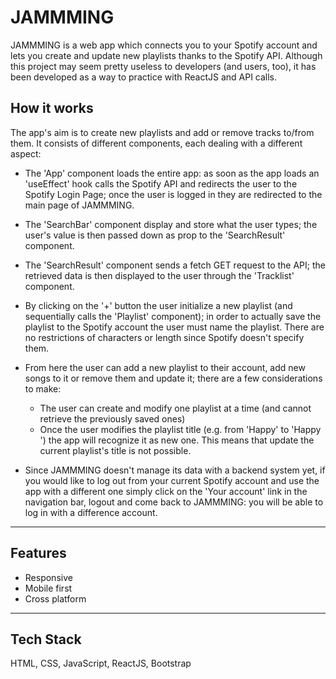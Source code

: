 # JAMMMING
JAMMMING is a web app which connects you to your Spotify account and lets you create and update new playlists thanks to the Spotify API.
Although this project may seem pretty useless to developers (and users, too), it has been developed as a way to practice with ReactJS and API calls.

## How it works
The app's aim is to create new playlists and add or remove tracks to/from them. It consists of different components, each dealing with a different aspect:


- The 'App' component loads the entire app: as soon as the app loads an 'useEffect' hook calls the Spotify API and redirects the user to the Spotify Login Page; once the user is logged in they are redirected to the main page of JAMMMING.

- The 'SearchBar' component display and store what the user types; the user's value is then passed down as prop to the 'SearchResult' component.

- The 'SearchResult' component sends a fetch GET request to the API; the retrieved data is then displayed to the user through the 'Tracklist' component.

-  By clicking on the '+' button the user initialize a new playlist (and sequentially calls the 'Playlist' component); in order to actually save the playlist to the Spotify account the user must name the playlist. There are no restrictions of characters or length since Spotify doesn't specify them. 

- From here the user can add a new playlist to their account, add new songs to it or remove them and update it; there are a few considerations to make:
    - The user can create and modify one playlist at a time (and cannot retrieve the previously saved ones)
    - Once the user modifies the playlist title (e.g. from 'Happy' to 'Happy ') the app will recognize it as new one. This means that update the current playlist's title is not possible.
    
- Since JAMMMING doesn't manage its data with a backend system yet, if you would like to log out from your current Spotify account and use the app with a different one simply click on the 'Your account' link in the navigation bar, logout and come back to JAMMMING: you will be able to log in with a difference account.

---

## Features

- Responsive
- Mobile first
- Cross platform

---

## Tech Stack

HTML, CSS, JavaScript, ReactJS, Bootstrap